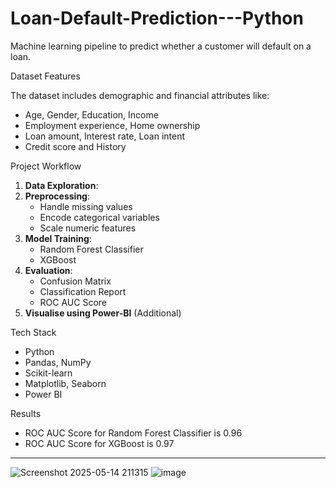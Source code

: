 # Loan-Default-Prediction---Python

Machine learning pipeline to predict whether a customer will default on a loan.

Dataset Features

The dataset includes demographic and financial attributes like:
- Age, Gender, Education, Income
- Employment experience, Home ownership
- Loan amount, Interest rate, Loan intent
- Credit score and History

Project Workflow

1. **Data Exploration**:
2. **Preprocessing**:
   - Handle missing values
   - Encode categorical variables
   - Scale numeric features
3. **Model Training**:
   - Random Forest Classifier
   - XGBoost
4. **Evaluation**:
   - Confusion Matrix
   - Classification Report
   - ROC AUC Score
5. **Visualise using Power-BI** (Additional)

Tech Stack

- Python
- Pandas, NumPy
- Scikit-learn
- Matplotlib, Seaborn
- Power BI

Results

- ROC AUC Score for Random Forest Classifier is 0.96
- ROC AUC Score for XGBoost is 0.97

---
![Screenshot 2025-05-14 211315](https://github.com/user-attachments/assets/7d824252-22ea-4295-a9df-77702f18748d)
![image](https://github.com/user-attachments/assets/4f8d000f-7e0c-4ec1-96a1-53aee63d06a3)

